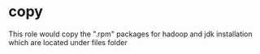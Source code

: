copy
=========

This role would copy the ".rpm" packages for hadoop and jdk installation which are located under files folder  


